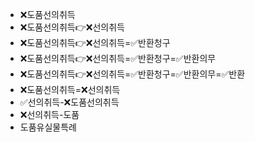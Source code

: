 - ❌도품선의취득
- ❌도품선의취득👉❌선의취득
- ❌도품선의취득👉❌선의취득=✅반환청구
- ❌도품선의취득👉❌선의취득=✅반환청구=✅반환의무
- ❌도품선의취득👉❌선의취득=✅반환청구=✅반환의무=✅반환
- ❌도품선의취득=❌선의취득
- ✅선의취득-❌도품선의취득
- ❌선의취득-도품
- 도품유실물특례